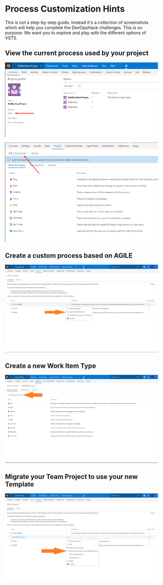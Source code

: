 # Process Customization Hints
This is not a step-by-step guide. Instead it's a collection of screenshots which will help you complete the DevOpsHack challenges.
This is on purpose: We want you to explore and play with the different options of VSTS. 

## View the current process used by your project ##

![View the current process used by your project first step](/ProcessCustomization/Images/VSTSProjectProcess.png)

![View the current process used by your project second step](/ProcessCustomization/Images/VSTSProjectProcess2.png)

## Create a custom process based on AGILE ##
![Create a custom process based on AGILE](/ProcessCustomization/Images/VSTSAccountProcess.PNG)

## Create a new Work Item Type ##
![Create a new Work Item Type](/ProcessCustomization/Images/VSTSAccountWorkItemCustomization.PNG)

## Migrate your Team Project to use your new Template ##
![Migrate your Team Project to use your new Template](/ProcessCustomization/Images/VSTSAccountProcessMigration.PNG)